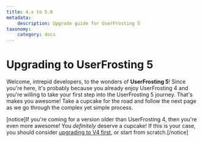 ```yaml
---
title: 4.x to 5.0
metadata:
    description: Upgrade guide for UserFrosting 5
taxonomy:
    category: docs
---
```


# Upgrading to UserFrosting 5

Welcome, intrepid developers, to the wonders of **UserFrosting 5**! Since you're here, it's probably because you already enjoy UserFrosting 4 and you're willing to take your first step into the UserFrosting 5 journey. That's makes you awesome! Take a cupcake for the road and follow the next page as we go through the complex yet simple process.

[notice]If you're coming for a version older than UserFrosting 4, then you're even more awesome! You _definitely_ deserve a cupcake! If this is your case, you should consider [upgrading to V4 first](/4.6/upgrading/3x-to-40), or start from scratch.[/notice]